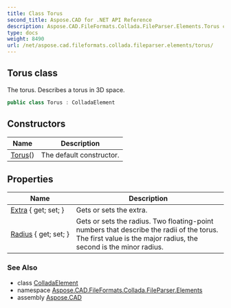```yaml
---
title: Class Torus
second_title: Aspose.CAD for .NET API Reference
description: Aspose.CAD.FileFormats.Collada.FileParser.Elements.Torus class. The torus. Describes a torus in 3D space
type: docs
weight: 8490
url: /net/aspose.cad.fileformats.collada.fileparser.elements/torus/
---
```

## Torus class

The torus. Describes a torus in 3D space.

```csharp
public class Torus : ColladaElement
```

## Constructors

| Name | Description |
| --- | --- |
| [Torus](torus/)() | The default constructor. |

## Properties

| Name | Description |
| --- | --- |
| [Extra](../../aspose.cad.fileformats.collada.fileparser.elements/torus/extra/) { get; set; } | Gets or sets the extra. |
| [Radius](../../aspose.cad.fileformats.collada.fileparser.elements/torus/radius/) { get; set; } | Gets or sets the radius. Two floating-point numbers that describe the radii of the torus. The first value is the major radius, the second is the minor radius. |

### See Also

* class [ColladaElement](../colladaelement/)
* namespace [Aspose.CAD.FileFormats.Collada.FileParser.Elements](../../aspose.cad.fileformats.collada.fileparser.elements/)
* assembly [Aspose.CAD](../../)


